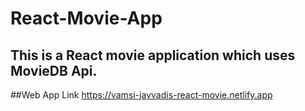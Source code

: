 # React-Movie-App

## This is a React movie application which uses MovieDB Api.

##Web App Link
https://vamsi-javvadis-react-movie.netlify.app
